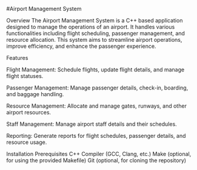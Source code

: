 #Airport Management System

Overview
The Airport Management System is a C++ based application designed to manage the operations of an airport. It handles various functionalities including flight scheduling, passenger management, and resource allocation. This system aims to streamline airport operations, improve efficiency, and enhance the passenger experience.

Features

Flight Management: Schedule flights, update flight details, and manage flight statuses.

Passenger Management: Manage passenger details, check-in, boarding, and baggage handling.

Resource Management: Allocate and manage gates, runways, and other airport resources.

Staff Management: Manage airport staff details and their schedules.

Reporting: Generate reports for flight schedules, passenger details, and resource usage.

Installation
Prerequisites
C++ Compiler (GCC, Clang, etc.)
Make (optional, for using the provided Makefile)
Git (optional, for cloning the repository)
